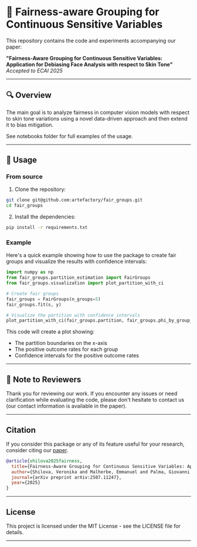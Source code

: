 # 📄 Fairness-aware Grouping for Continuous Sensitive Variables

This repository contains the code and experiments accompanying our paper:

**"Fairness-Aware Grouping for Continuous Sensitive Variables: Application for Debiasing Face Analysis with respect to Skin Tone"**  
*Accepted to ECAI 2025*

---

## 🔍 Overview

The main goal is to analyze fairness in computer vision models with respect to skin tone variations using a novel data-driven approach and then extend it to bias mitigation. 

See notebooks folder for full examples of the usage.

---

## 🎯 Usage

### From source

1. Clone the repository:
```bash
git clone git@github.com:artefactory/fair_groups.git
cd fair_groups
```

2. Install the dependencies:
```bash
pip install -r requirements.txt
```

### Example

Here's a quick example showing how to use the package to create fair groups and visualize the results with confidence intervals:

```python
import numpy as np
from fair_groups.partition_estimation import FairGroups
from fair_groups.visualization import plot_partition_with_ci

# Create fair groups
fair_groups = FairGroups(n_groups=5)
fair_groups.fit(s, y)

# Visualize the partition with confidence intervals
plot_partition_with_ci(fair_groups.partition, fair_groups.phi_by_group_ci, 'S')
```

This code will create a plot showing:
- The partition boundaries on the x-axis
- The positive outcome rates for each group
- Confidence intervals for the positive outcome rates

---

## 📌 Note to Reviewers

Thank you for reviewing our work. If you encounter any issues or need clarification while evaluating the code, please don't hesitate to contact us (our contact information is available in the paper).

---

## Citation

If you consider this package or any of its feature useful for your research, consider citing our [paper](https://arxiv.org/abs/2507.11247).

```bibtex
@article{shilova2025fairness,
  title={Fairness-Aware Grouping for Continuous Sensitive Variables: Application for Debiasing Face Analysis with respect to Skin Tone},
  author={Shilova, Veronika and Malherbe, Emmanuel and Palma, Giovanni and Risser, Laurent and Loubes, Jean-Michel},
  journal={arXiv preprint arXiv:2507.11247},
  year={2025}
}
```

---

## License

This project is licensed under the MIT License - see the LICENSE file for details.

---
